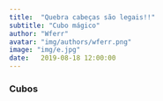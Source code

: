 ```yaml
---
title:  "Quebra cabeças são legais!!"
subtitle: "Cubo mágico"
author: "Wferr"
avatar: "img/authors/wferr.png"
image: "img/e.jpg"
date:   2019-08-18 12:00:00
---
```


### Cubos
